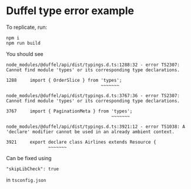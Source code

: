# Duffel type error example

To replicate, run:

```
npm i
npm run build
```

You should see

```
node_modules/@duffel/api/dist/typings.d.ts:1288:32 - error TS2307: Cannot find module 'types' or its corresponding type declarations.

1288     import { OrderSlice } from 'types';
                                    ~~~~~~~

node_modules/@duffel/api/dist/typings.d.ts:3767:36 - error TS2307: Cannot find module 'types' or its corresponding type declarations.

3767     import { PaginationMeta } from 'types';
                                        ~~~~~~~

node_modules/@duffel/api/dist/typings.d.ts:3921:12 - error TS1038: A 'declare' modifier cannot be used in an already ambient context.

3921     export declare class Airlines extends Resource {
                ~~~~~~~

```

Can be fixed using 

```
"skipLibCheck": true
```

in `tsconfig.json`

